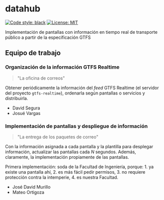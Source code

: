 # datahub

[![Code style: black](https://img.shields.io/badge/code%20style-black-000000.svg)](https://github.com/psf/black)
<a href="https://github.com/psf/black/blob/main/LICENSE"><img alt="License: MIT" src="https://black.readthedocs.io/en/stable/_static/license.svg"></a>

Implementación de pantallas con información en tiempo real de transporte público a partir de la especificación GTFS

## Equipo de trabajo

### Organización de la información GTFS Realtime

> "La oficina de correos"

Obtener periódicamente la información del _feed_ GTFS Realtime (el servidor del proyecto `gtfs-realtime`), ordenarla según pantallas o servicios y distribuirla.

- David Segura
- Josué Vargas

### Implementación de pantallas y despliegue de información

> "La entrega de los paquetes de correo"

Con la información asignada a cada pantalla y la plantilla para desplegar información, actualizar las pantallas cada $N$ segundos. Además, claramente, la implementación propiamente de las pantallas.

Primera implementación: soda de la Facultad de Ingeniería, porque: 1. ya existe una pantalla ahí, 2. es más fácil pedir permisos, 3. no requiere protección contra la intemperie, 4. es nuestra Facultad.

- José David Murillo
- Mateo Ortigoza
